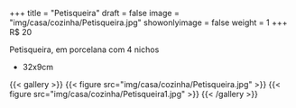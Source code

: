 +++
title = "Petisqueira"
draft = false
image = "img/casa/cozinha/Petisqueira.jpg"
showonlyimage = false
weight = 1
+++
<span class="price">R$ 20</span>

<!--more-->

Petisqueira, em porcelana com 4 nichos

- 32x9cm


{{< gallery >}}
{{< figure src="img/casa/cozinha/Petisqueira.jpg" >}}
{{< figure src="img/casa/cozinha/Petisqueira1.jpg" >}}
{{< /gallery >}}
